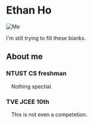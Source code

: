 # Ethan Ho
![Me](/images/logo.png)

I'm still trying to fill these blanks.

## About me
### NTUST CS freshman
&emsp;Nothing spectial.
### TVE JCEE 10th
&emsp;This is not even a competetion.